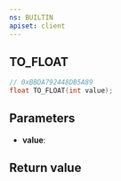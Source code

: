 ```yaml
---
ns: BUILTIN
apiset: client
---
```

## TO_FLOAT

```c
// 0xBBDA792448DB5A89
float TO_FLOAT(int value);
```


## Parameters
* **value**:

## Return value

